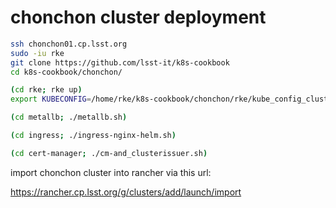 chonchon cluster deployment
========================

```bash
ssh chonchon01.cp.lsst.org
sudo -iu rke
git clone https://github.com/lsst-it/k8s-cookbook
cd k8s-cookbook/chonchon/

(cd rke; rke up)
export KUBECONFIG=/home/rke/k8s-cookbook/chonchon/rke/kube_config_cluster.yml

(cd metallb; ./metallb.sh)

(cd ingress; ./ingress-nginx-helm.sh)

(cd cert-manager; ./cm-and_clusterissuer.sh)

```

import chonchon cluster into rancher via this url:

https://rancher.cp.lsst.org/g/clusters/add/launch/import
